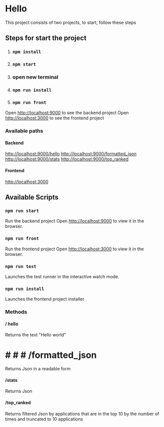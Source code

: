 # Hello

This project consists of two projects, to start, follow these steps

## Steps for start the project

1. ### `npm install`
2. ### `npm start`
3. ### open new terminal
4. ### `npm run install`
5. ### `npm run front`

Open [http://localhost:9000](http://localhost:9000) to see the backend project
Open [http://localhost:3000](http://localhost:3000) to see the frontend project


### Available paths

#### Backend
[http://localhost:9000/hello](http://localhost:9000/hello)
[http://localhost:9000/formatted_json](http://localhost:9000/formatted_json)
[http://localhost:9000/stats](http://localhost:9000/stats)
[http://localhost:9000/top_ranked](http://localhost:9000/top_ranked)

#### Frontend
[http://localhost:3000](http://localhost:3000)


## Available Scripts

### `npm run start`
Run the backend project
Open [http://localhost:9000](http://localhost:9000) to view it in the browser.

### `npm run front`
Run the frontend project
Open [http://localhost:3000](http://localhost:3000) to view it in the browser.

### `npm run test`
Launches the test runner in the interactive watch mode.

### `npm run install`
Launches the frontend project installer


### Methods

#### / hello
Returns the text "Hello world"
# # # # /formatted_json
Returns Json in a readable form
#### /stats
Returns Json
#### /top_ranked
Returns filtered Json by applications that are in the top 10 by the number of times and truncated to 10 applications
